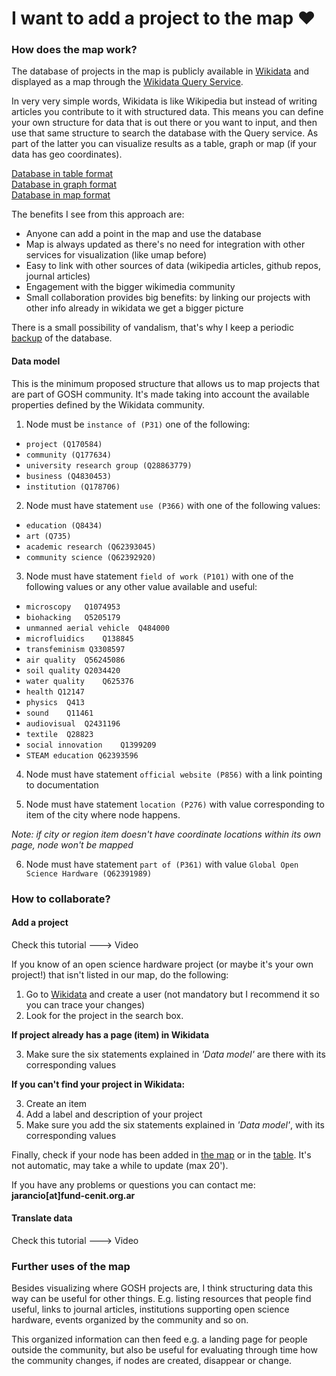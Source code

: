 # I want to add a project to the map :heart:

### How does the map work?

The database of projects in the map is publicly available in [Wikidata](https://www.wikidata.org) and displayed as a map through the [Wikidata Query Service](https://query.wikidata.org).

In very very simple words, Wikidata is like Wikipedia but instead of writing articles you contribute to it with structured data. 
This means you can define your own structure for data that is out there or you want to input, and then use that same structure to search the database with the Query service. As part of the latter you can visualize results as a table, graph or map (if your data has geo coordinates).

[Database in table format](http://tinyurl.com/y6nxlzev)     
[Database in graph format]()    
[Database in map format]()

The benefits I see from this approach are:    
- Anyone can add a point in the map and use the database
- Map is always updated as there's no need for integration with other services for visualization (like umap before)
- Easy to link with other sources of data (wikipedia articles, github repos, journal articles)
- Engagement with the bigger wikimedia community
- Small collaboration provides big benefits: by linking our projects with other info already in wikidata we get a bigger picture

There is a small possibility of vandalism, that's why I keep a periodic [backup]() of the database.

#### Data model
This is the minimum proposed structure that allows us to map projects that are part of GOSH community. It's made taking into account the available properties defined by the Wikidata community. 

1. Node must be `instance of (P31)` one of the following:

- `project (Q170584)`
- `community (Q177634)`
- `university research group (Q28863779)`
- `business (Q4830453)`
- `institution (Q178706)`

2. Node must have statement `use (P366)` with one of the following values:

- `education (Q8434)`
- `art (Q735)`
- `academic research (Q62393045)`
- `community science (Q62392920)`

3. Node must have statement `field of work (P101)` with one of the following values or any other value available and useful:

- `microscopy	Q1074953`
- `biohacking	Q5205179`
- `unmanned aerial vehicle	Q484000`
- `microfluidics	Q138845`
- `transfeminism Q3308597`
- `air quality	Q56245086`
- `soil quality	Q2034420`
- `water quality	Q625376`
- `health Q12147`
- `physics	Q413`
- `sound	Q11461`
- `audiovisual	Q2431196`
- `textile	Q28823`
- `social innovation	Q1399209`
- `STEAM education Q62393596`

4. Node must have statement `official website (P856)` with a link pointing to documentation

5. Node must have statement `location (P276)` with value corresponding to item of the city where node happens.

  *Note: if city or region item doesn't have coordinate locations within its own page, node won't be mapped*

6. Node must have statement `part of (P361)` with value `Global Open Science Hardware (Q62391989)`


### How to collaborate?

#### Add a project
Check this tutorial ---> Video

If you know of an open science hardware project (or maybe it's your own project!) that isn't listed in our map, do the following:

1. Go to [Wikidata](https://wikidata.org) and create a user (not mandatory but I recommend it so you can trace your changes)
2. Look for the project in the search box. 

**If project already has a page (item) in Wikidata**

3. Make sure the six statements explained in *'Data model'* are there with its corresponding values

**If you can't find your project in Wikidata:**

3. Create an item
4. Add a label and description of your project
5. Make sure you add the six statements explained in *'Data model'*, with its corresponding values

Finally, check if your node has been added in [the map](http://tinyurl.com/y5d6hqb3) or in the [table](http://tinyurl.com/y6nxlzev). It's not automatic, may take a while to update (max 20').

If you have any problems or questions you can contact me: **jarancio[at]fund-cenit.org.ar**

#### Translate data
Check this tutorial ---> Video


### Further uses of the map 

Besides visualizing where GOSH projects are, I think structuring data this way can be useful for other things. E.g. listing resources that people find useful, links to journal articles, institutions supporting open science hardware, events organized by the community and so on. 

This organized information can then feed e.g. a landing page for people outside the community, but also be useful for evaluating through time how the community changes, if nodes are created, disappear or change.
